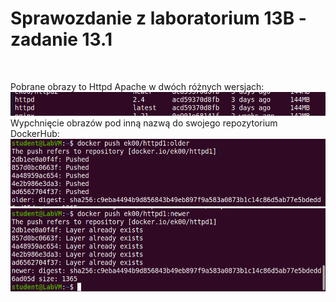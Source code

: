<p>
 <h1>Sprawozdanie z laboratorium 13B - zadanie 13.1</h1><br>
 
 Pobrane obrazy to Httpd Apache w dwóch różnych wersjach:
 <img src="img/1.png" />
 Wypchnięcie obrazów pod inną nazwą do swojego repozytorium DockerHub:
  <img src="img/2.png" />
  <img src="img/3.png" />
  


</p>

